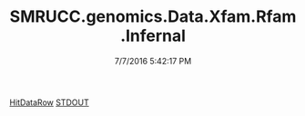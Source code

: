 ﻿---
title: SMRUCC.genomics.Data.Xfam.Rfam.Infernal
date: 7/7/2016 5:42:17 PM
---

[HitDataRow](T-SMRUCC.genomics.Data.Xfam.Rfam.Infernal.HitDataRow.html)
[STDOUT](T-SMRUCC.genomics.Data.Xfam.Rfam.Infernal.STDOUT.html)
